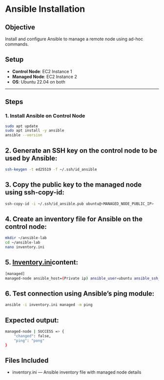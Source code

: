 # Ansible Installation 

## Objective
Install and configure Ansible to manage a remote node using ad-hoc commands.

## Setup

- **Control Node**: EC2 Instance 1
- **Managed Node**: EC2 Instance 2
- **OS**: Ubuntu 22.04 on both

---

## Steps

### 1. Install Ansible on Control Node

```bash
sudo apt update
sudo apt install -y ansible
ansible --version
```
## 2. Generate an SSH key on the control node to be used by Ansible:
```bash
ssh-keygen -t ed25519 -f ~/.ssh/id_ansible
```

## 3. Copy the public key to the managed node using ssh-copy-id:
```bash
ssh-copy-id -i ~/.ssh/id_ansible.pub ubuntu@<MANAGED_NODE_PUBLIC_IP>
```

## 4. Create an inventory file for Ansible on the control node:
```bash
mkdir ~/ansible-lab
cd ~/ansible-lab
nano inventory.ini
```
## 5. [Inventory.ini](Inventory.txt)content:
```bash
[managed]
managed-node ansible_host=(Private ip) ansible_user=ubuntu ansible_ssh_private_key_file=~/.ssh/id_ansible
```
## 6. Test connection using Ansible’s ping module:
```bash
ansible -i inventory.ini managed -m ping
```

## Expected output:
```bash
managed-node | SUCCESS => {
    "changed": false,
    "ping": "pong"
}
```
## Files Included
- inventory.ini — Ansible inventory file with managed node details

